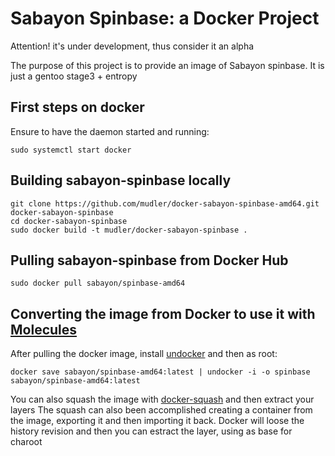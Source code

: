 # Sabayon Spinbase: a Docker Project #

Attention! it's under development, thus consider it an alpha

The purpose of this project is to provide an image of Sabayon spinbase.
It is just a gentoo stage3 + entropy

## First steps on docker

Ensure to have the daemon started and running:

    sudo systemctl start docker

## Building sabayon-spinbase locally

    git clone https://github.com/mudler/docker-sabayon-spinbase-amd64.git docker-sabayon-spinbase
    cd docker-sabayon-spinbase
    sudo docker build -t mudler/docker-sabayon-spinbase .

## Pulling sabayon-spinbase from Docker Hub

    sudo docker pull sabayon/spinbase-amd64

## Converting the image from Docker to use it with [Molecules](https://github.com/Sabayon/molecules)

After pulling the docker image, install [undocker](https://github.com/larsks/undocker/) and then as root:

    docker save sabayon/spinbase-amd64:latest | undocker -i -o spinbase sabayon/spinbase-amd64:latest

You can also squash the image with [docker-squash](https://github.com/jwilder/docker-squash) and then extract your layers
The squash can also been accomplished creating a container from the image, exporting it and then importing it back. Docker will loose the history revision and then you can estract the layer, using as base for charoot
